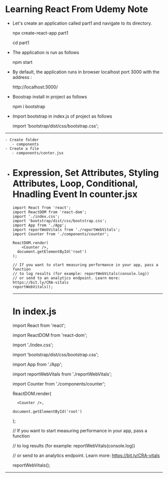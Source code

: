 Learning React From Udemy Note
===============================
 - Let's create an application called part1 and navigate to its directory.
 
    npx create-react-app part1
    
    cd part1
    
  - The application is run as follows
  
      npm start
      
  - By default, the application runs in browser localhost port 3000 with the address : 
  
      http://localhost:3000/
      
  - Boostrap install in project as follows
  
      npm i bootstrap
      
  - Import bootstrap in index.js of project as follows
  
      import 'bootstrap/dist/css/bootstrap.css';

----------------------------------------------
    - Create folder    
       - components
    - Create a file   
       - components/conter.jsx
       
 - Expression, Set Attributes, Styling Attributes, Loop, Conditional, Hnadling Event
   In counter.jsx
   ==============
   
       import React from 'react';
       import ReactDOM from 'react-dom';
       import './index.css';
       import 'bootstrap/dist/css/bootstrap.css';
       import App from './App';
       import reportWebVitals from './reportWebVitals';
       import Counter from './components/counter';

       ReactDOM.render(
           <Counter />,
         document.getElementById('root')
       );

       // If you want to start measuring performance in your app, pass a function
       // to log results (for example: reportWebVitals(console.log))
       // or send to an analytics endpoint. Learn more: https://bit.ly/CRA-vitals
       reportWebVitals();

     
   ---------------------------------------
     
   In  index.js
   ==============
     import React from 'react';
     
     import ReactDOM from 'react-dom';
     
     import './index.css';
     
     import 'bootstrap/dist/css/bootstrap.css';
     
     import App from './App';
     
     import reportWebVitals from './reportWebVitals';
     
     import Counter from './components/counter';

     ReactDOM.render(
     
         <Counter />,
         
       document.getElementById('root')
       
     );

     // If you want to start measuring performance in your app, pass a function
     
     // to log results (for example: reportWebVitals(console.log))
     
     // or send to an analytics endpoint. Learn more: https://bit.ly/CRA-vitals
     
     reportWebVitals();
     
  ---------------------------------------






